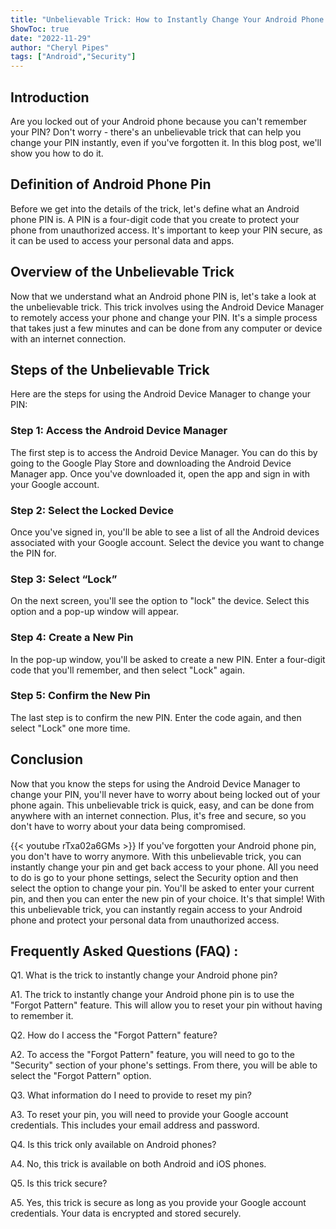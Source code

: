 ```yaml
---
title: "Unbelievable Trick: How to Instantly Change Your Android Phone Pin - Even If You've Forgotten It!"
ShowToc: true 
date: "2022-11-29"
author: "Cheryl Pipes" 
tags: ["Android","Security"]
---
```

## Introduction

Are you locked out of your Android phone because you can't remember your PIN? Don't worry - there's an unbelievable trick that can help you change your PIN instantly, even if you've forgotten it. In this blog post, we'll show you how to do it.

## Definition of Android Phone Pin

Before we get into the details of the trick, let's define what an Android phone PIN is. A PIN is a four-digit code that you create to protect your phone from unauthorized access. It's important to keep your PIN secure, as it can be used to access your personal data and apps.

## Overview of the Unbelievable Trick

Now that we understand what an Android phone PIN is, let's take a look at the unbelievable trick. This trick involves using the Android Device Manager to remotely access your phone and change your PIN. It's a simple process that takes just a few minutes and can be done from any computer or device with an internet connection.

## Steps of the Unbelievable Trick

Here are the steps for using the Android Device Manager to change your PIN:

### Step 1: Access the Android Device Manager

The first step is to access the Android Device Manager. You can do this by going to the Google Play Store and downloading the Android Device Manager app. Once you've downloaded it, open the app and sign in with your Google account.

### Step 2: Select the Locked Device

Once you've signed in, you'll be able to see a list of all the Android devices associated with your Google account. Select the device you want to change the PIN for.

### Step 3: Select “Lock”

On the next screen, you'll see the option to "lock" the device. Select this option and a pop-up window will appear.

### Step 4: Create a New Pin

In the pop-up window, you'll be asked to create a new PIN. Enter a four-digit code that you'll remember, and then select "Lock" again.

### Step 5: Confirm the New Pin

The last step is to confirm the new PIN. Enter the code again, and then select "Lock" one more time.

## Conclusion

Now that you know the steps for using the Android Device Manager to change your PIN, you'll never have to worry about being locked out of your phone again. This unbelievable trick is quick, easy, and can be done from anywhere with an internet connection. Plus, it's free and secure, so you don't have to worry about your data being compromised.

{{< youtube rTxa02a6GMs >}} 
If you've forgotten your Android phone pin, you don't have to worry anymore. With this unbelievable trick, you can instantly change your pin and get back access to your phone. All you need to do is go to your phone settings, select the Security option and then select the option to change your pin. You'll be asked to enter your current pin, and then you can enter the new pin of your choice. It's that simple! With this unbelievable trick, you can instantly regain access to your Android phone and protect your personal data from unauthorized access.

## Frequently Asked Questions (FAQ) :
Q1. What is the trick to instantly change your Android phone pin?

A1. The trick to instantly change your Android phone pin is to use the "Forgot Pattern" feature. This will allow you to reset your pin without having to remember it.

Q2. How do I access the "Forgot Pattern" feature?

A2. To access the "Forgot Pattern" feature, you will need to go to the "Security" section of your phone's settings. From there, you will be able to select the "Forgot Pattern" option.

Q3. What information do I need to provide to reset my pin?

A3. To reset your pin, you will need to provide your Google account credentials. This includes your email address and password.

Q4. Is this trick only available on Android phones?

A4. No, this trick is available on both Android and iOS phones.

Q5. Is this trick secure?

A5. Yes, this trick is secure as long as you provide your Google account credentials. Your data is encrypted and stored securely.


